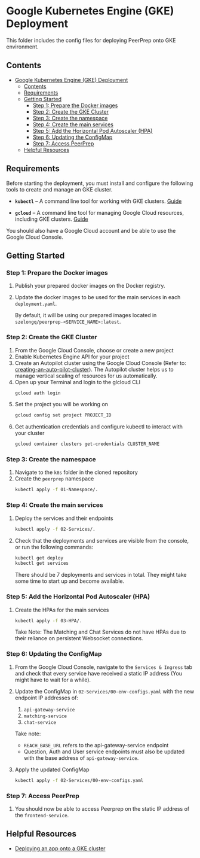 # Google Kubernetes Engine (GKE) Deployment
This folder includes the config files for deploying PeerPrep onto GKE environment.

## Contents
- [Google Kubernetes Engine (GKE) Deployment](#google-kubernetes-engine-gke-deployment)
  - [Contents](#contents)
  - [Requirements](#requirements)
  - [Getting Started](#getting-started)
    - [Step 1: Prepare the Docker images](#step-1-prepare-the-docker-images)
    - [Step 2: Create the GKE Cluster](#step-2-create-the-gke-cluster)
    - [Step 3: Create the namespace](#step-3-create-the-namespace)
    - [Step 4: Create the main services](#step-4-create-the-main-services)
    - [Step 5: Add the Horizontal Pod Autoscaler (HPA)](#step-5-add-the-horizontal-pod-autoscaler-hpa)
    - [Step 6: Updating the ConfigMap](#step-6-updating-the-configmap)
    - [Step 7: Access PeerPrep](#step-7-access-peerprep)
  - [Helpful Resources](#helpful-resources)

## Requirements
Before starting the deployment, you must install and configure the following tools to create and manage an GKE cluster.

* **`kubectl`** – A command line tool for working with GKE clusters. [Guide](https://cloud.google.com/kubernetes-engine/docs/how-to/cluster-access-for-kubectl)

* **`gcloud`** – A command line tool for managing Google Cloud resources, including GKE clusters. [Guide](https://cloud.google.com/sdk/docs/install)

You should also have a Google Cloud account and be able to use the Google Cloud Console.

## Getting Started
### Step 1: Prepare the Docker images
1. Publish your prepared docker images on the Docker registry.
2. Update the docker images to be used for the main services in each `deployment.yaml`. 
   
   By default, it will be using our prepared images located in `szelongq/peerprep-<SERVICE_NAME>:latest`.

### Step 2: Create the GKE Cluster
1. From the Google Cloud Console, choose or create a new project
2. Enable Kubernetes Engine API for your project
3. Create an Autopilot cluster using the Google Cloud Console (Refer to: [creating-an-auto-pilot-cluster](https://cloud.google.com/kubernetes-engine/docs/how-to/creating-an-autopilot-cluster)). The Autopilot cluster helps us to manage vertical scaling of resources for us automatically.
4. Open up your Terminal and login to the glcloud CLI
    ``` bash
    gcloud auth login
    ```
5. Set the project you will be working on
    ``` bash
    gcloud config set project PROJECT_ID
    ```
6. Get authentication credentials and configure kubectl to interact with your cluster
    ``` bash
    gcloud container clusters get-credentials CLUSTER_NAME
    ```

### Step 3: Create the namespace
1. Navigate to the `k8s` folder in the cloned repository
2. Create the `peerprep` namespace
    ```bash
    kubectl apply -f 01-Namespace/.
    ```

### Step 4: Create the main services
1. Deploy the services and their endpoints
    ```bash
    kubectl apply -f 02-Services/.
    ```
2. Check that the deployments and services are visible from the console, or run the following commands:
    ```bash
    kubectl get deploy
    kubectl get services
    ```
    There should be 7 deployments and services in total. They might take some time to start up and become available.

### Step 5: Add the Horizontal Pod Autoscaler (HPA)
1. Create the HPAs for the main services
    ```bash
    kubectl apply -f 03-HPA/.
    ```

    Take Note: The Matching and Chat Services do not have HPAs due to their reliance on persistent Websocket connections.

### Step 6: Updating the ConfigMap
1. From the Google Cloud Console, navigate to the `Services & Ingress` tab and check that every service have received a static IP address (You might have to wait for a while).
2. Update the ConfigMap in `02-Services/00-env-configs.yaml` with the new endpoint IP addresses of:
   1. `api-gateway-service`
   2. `matching-service`
   3. `chat-service`

   Take note:
   * `REACH_BASE_URL` refers to the api-gateway-service endpoint
   * Question, Auth and User service endpoints must also be updated with the base address of `api-gateway-service`.
3. Apply the updated ConfigMap
    ```bash
    kubectl apply -f 02-Services/00-env-configs.yaml
    ```

### Step 7: Access PeerPrep
1. You should now be able to access Peerprep on the static IP address of the `frontend-service`.

## Helpful Resources
* [Deploying an app onto a GKE cluster](https://cloud.google.com/kubernetes-engine/docs/deploy-app-cluster)